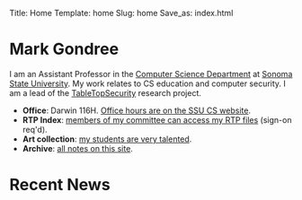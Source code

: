 Title: Home
Template: home
Slug: home
Save_as: index.html

# Mark Gondree
I am an Assistant Professor in the [Computer Science Department](http://www.cs.sonoma.edu/) at [Sonoma State University](http://www.sonoma.edu/). My work relates to CS education and computer security. I am a lead of the [TableTopSecurity](http://tabletopsecurity.com) research project.

 - **Office**: Darwin 116H. [Office hours are on the SSU CS website](http://www.cs.sonoma.edu/faculty-staff/).
 - **RTP Index**: [members of my committee can access my RTP files](https://drive.google.com/drive/folders/0BxOz-fpAtoTmclVLQXBlR3JwbjQ) (sign-on req'd).
 - **Art collection**: [my students are very talented](https://www.flickr.com/photos/mgondree/albums/72157632304604997).
 - **Archive**: [all notes on this site](all.html).

# Recent News
